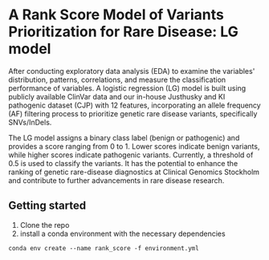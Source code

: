 # A Rank Score Model of Variants Prioritization for Rare Disease: LG model

After conducting exploratory data analysis (EDA) to examine the variables' distribution, patterns, correlations, and measure the classification performance of variables. A logistic regression (LG) model is built using publicly available ClinVar data and our in-house Justhusky and KI pathogenic dataset (CJP) with 12 features, incorporating an allele frequency (AF) filtering process to prioritize genetic rare disease variants, specifically SNVs/InDels. 

The LG model assigns a binary class label (benign or pathogenic) and provides a score ranging from 0 to 1. Lower scores indicate benign variants, while higher scores indicate pathogenic variants. Currently, a threshold of 0.5 is used to classify the variants. It has the potential to enhance the ranking of genetic rare-disease diagnostics at Clinical Genomics Stockholm and contribute to further advancements in rare disease research.

## Getting started
1. Clone the repo
2. install a conda environment with the necessary dependencies
```
conda env create --name rank_score -f environment.yml
```

